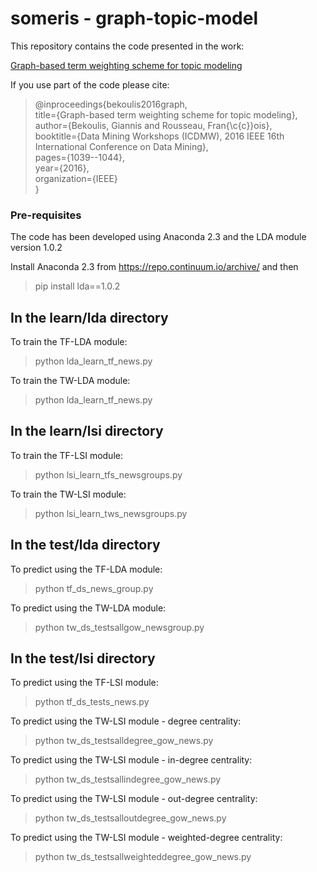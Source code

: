 # someris - graph-topic-model

This repository contains the code presented in the work:

[Graph-based term weighting scheme for topic modeling](http://users.ugent.be/~ibekouli/papers/someris2016/bekoulis-someris2016.pdf)

If you use part of the code please cite:  

> @inproceedings{bekoulis2016graph,  
> title={Graph-based term weighting scheme for topic modeling},  
> author={Bekoulis, Giannis and Rousseau, Fran{\c{c}}ois},  
> booktitle={Data Mining Workshops (ICDMW), 2016 IEEE 16th International Conference on Data Mining},  
> pages={1039--1044},  
> year={2016},  
> organization={IEEE}  
> }  

### Pre-requisites ###

The code has been developed using Anaconda 2.3 and the LDA module version 1.0.2

Install Anaconda 2.3 from https://repo.continuum.io/archive/ and then 
> pip install lda==1.0.2  


In the learn/lda directory
--------------------------
To train the TF-LDA module:
> python lda_learn_tf_news.py

To train the TW-LDA module:
> python lda_learn_tf_news.py

In the learn/lsi directory
--------------------------
To train the TF-LSI module:
> python lsi_learn_tfs_newsgroups.py

To train the TW-LSI module:
> python lsi_learn_tws_newsgroups.py

In the test/lda directory
--------------------------
To predict using the TF-LDA module:
> python tf_ds_news_group.py

To predict using the TW-LDA module:
> python tw_ds_testsallgow_newsgroup.py

In the test/lsi directory
--------------------------
To predict using the TF-LSI module:
> python tf_ds_tests_news.py

To predict using the TW-LSI module - degree centrality:
> python tw_ds_testsalldegree_gow_news.py

To predict using the TW-LSI module - in-degree centrality:
> python tw_ds_testsallindegree_gow_news.py

To predict using the TW-LSI module - out-degree centrality:
> python tw_ds_testsalloutdegree_gow_news.py

To predict using the TW-LSI module - weighted-degree centrality:
> python tw_ds_testsallweighteddegree_gow_news.py
